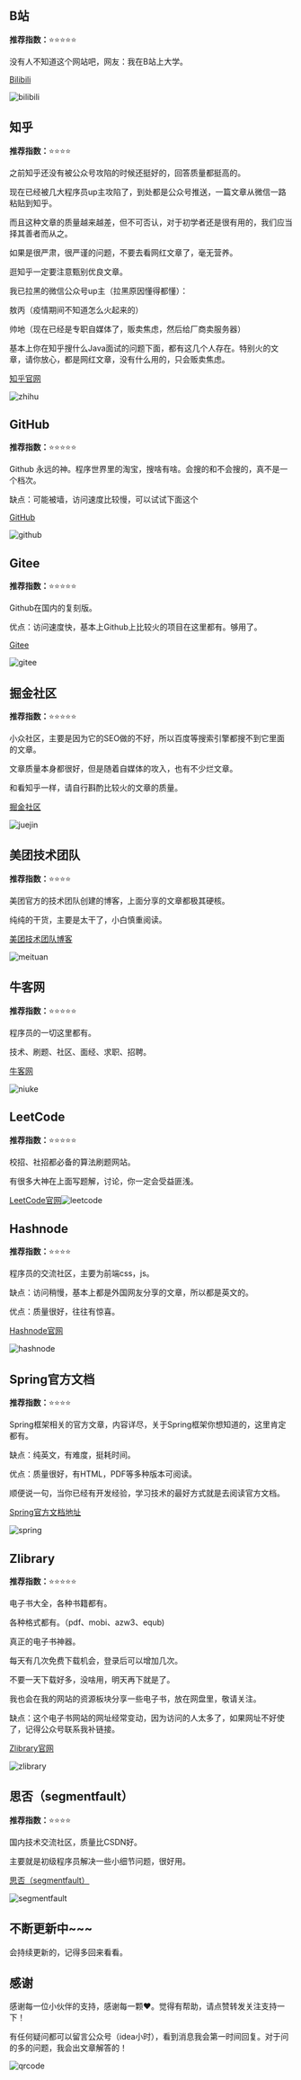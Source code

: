 

## B站

**推荐指数：**⭐️⭐️⭐️⭐️⭐️

没有人不知道这个网站吧，网友：我在B站上大学。

[Bilibili](https://www.bilibili.com/)

![bilibili](https://www.nullpointer.site/images/bilibili.png)



## 知乎

**推荐指数：**⭐️⭐️⭐️⭐️

之前知乎还没有被公众号攻陷的时候还挺好的，回答质量都挺高的。

现在已经被几大程序员up主攻陷了，到处都是公众号推送，一篇文章从微信一路粘贴到知乎。

而且这种文章的质量越来越差，但不可否认，对于初学者还是很有用的，我们应当择其善者而从之。

如果是很严肃，很严谨的问题，不要去看网红文章了，毫无营养。

逛知乎一定要注意甄别优良文章。

我已拉黑的微信公众号up主（拉黑原因懂得都懂）：

敖丙（疫情期间不知道怎么火起来的）

帅地（现在已经是专职自媒体了，贩卖焦虑，然后给厂商卖服务器）

基本上你在知乎搜什么Java面试的问题下面，都有这几个人存在。特别火的文章，请你放心，都是网红文章，没有什么用的，只会贩卖焦虑。

[知乎官网](https://www.zhihu.com/)

![zhihu](https://www.nullpointer.site/images/zhihu.png)





## GitHub

**推荐指数：**⭐️⭐️⭐️⭐️⭐️

Github 永远的神。程序世界里的淘宝，搜啥有啥。会搜的和不会搜的，真不是一个档次。

缺点：可能被墙，访问速度比较慢，可以试试下面这个

[GitHub](https://github.com/)

![github](https://www.nullpointer.site/images/github.png)



## Gitee

**推荐指数：**⭐️⭐️⭐️⭐️⭐️

Github在国内的复刻版。

优点：访问速度快，基本上Github上比较火的项目在这里都有。够用了。

[Gitee](https://gitee.com/)

![gitee](https://www.nullpointer.site/images/gitee.png)



## 掘金社区

**推荐指数：**⭐️⭐️⭐️⭐️⭐️

小众社区，主要是因为它的SEO做的不好，所以百度等搜索引擎都搜不到它里面的文章。

文章质量本身都很好，但是随着自媒体的攻入，也有不少烂文章。

和看知乎一样，请自行斟酌比较火的文章的质量。

[掘金社区](https://juejin.cn/)

![juejin](https://www.nullpointer.site/images/juejin.png)



## 美团技术团队

**推荐指数：**⭐️⭐️⭐️⭐️

美团官方的技术团队创建的博客，上面分享的文章都极其硬核。

纯纯的干货，主要是太干了，小白慎重阅读。

[美团技术团队博客](https://tech.meituan.com/)

![meituan](https://www.nullpointer.site/images/meituan.png)



## 牛客网

**推荐指数：**⭐️⭐️⭐️⭐️⭐️

程序员的一切这里都有。

技术、刷题、社区、面经、求职、招聘。

[牛客网](https://www.nowcoder.com/)

![niuke](https://www.nullpointer.site/images/niuke.png)



## LeetCode

**推荐指数：**⭐️⭐️⭐️⭐️⭐️

校招、社招都必备的算法刷题网站。

有很多大神在上面写题解，讨论，你一定会受益匪浅。

[LeetCode官网](https://leetcode-cn.com/)![leetcode](https://www.nullpointer.site/images/leetcode.png)



## Hashnode

**推荐指数：**⭐️⭐️⭐️⭐️

程序员的交流社区，主要为前端css，js。

缺点：访问稍慢，基本上都是外国网友分享的文章，所以都是英文的。

优点：质量很好，往往有惊喜。

[Hashnode官网](https://hashnode.com/)

![hashnode](https://www.nullpointer.site/images/hashnode.png)



## Spring官方文档

**推荐指数：**⭐️⭐️⭐️⭐️

Spring框架相关的官方文章，内容详尽，关于Spring框架你想知道的，这里肯定都有。

缺点：纯英文，有难度，挺耗时间。

优点：质量很好，有HTML，PDF等多种版本可阅读。

顺便说一句，当你已经有开发经验，学习技术的最好方式就是去阅读官方文档。

[Spring官方文档地址](https://docs.spring.io/spring-framework/docs)

![spring](https://www.nullpointer.site/images/spring.png)



## Zlibrary

**推荐指数：**⭐️⭐️⭐️⭐️⭐️

电子书大全，各种书籍都有。

各种格式都有。（pdf、mobi、azw3、equb)

真正的电子书神器。

每天有几次免费下载机会，登录后可以增加几次。

不要一天下载好多，没啥用，明天再下就是了。

我也会在我的网站的资源板块分享一些电子书，放在网盘里，敬请关注。

缺点：这个电子书网站的网址经常变动，因为访问的人太多了，如果网址不好使了，记得公众号联系我补链接。

[Zlibrary官网](https://zh.book4you.org/)

![zlibrary](https://www.nullpointer.site/images/zlibrary.png)





## 思否（segmentfault）

**推荐指数：**⭐️⭐️⭐️⭐️

国内技术交流社区，质量比CSDN好。

主要就是初级程序员解决一些小细节问题，很好用。

[思否（segmentfault）](https://segmentfault.com/)

![segmentfault](https://www.nullpointer.site/images/segmentfault.png)



## 不断更新中~~~

会持续更新的，记得多回来看看。



## 感谢

感谢每一位小伙伴的支持，感谢每一颗❤️。觉得有帮助，请点赞转发关注支持一下！

有任何疑问都可以留言公众号（idea小时），看到消息我会第一时间回复。对于问的多的问题，我会出文章解答的！

![qrcode](https://www.nullpointer.site/images/qrcode.png)